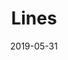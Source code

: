 ---
date: "2019-05-31"
title: "Lines"
image: "pinklines_1.png"
alt: "Lines"
color: ""
link1: "images/pinklines_1.png"
link2: ""
---